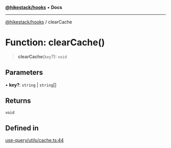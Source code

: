 [**@hikestack/hooks**](/official/reference/hooks/index.md) • **Docs**

***

[@hikestack/hooks](/official/reference/hooks/globals.md) / clearCache

# Function: clearCache()

> **clearCache**(`key`?): `void`

## Parameters

• **key?**: `string` \| `string`[]

## Returns

`void`

## Defined in

[use-query/utils/cache.ts:44](https://github.com/hikestack/hike/blob/2d4ca98e0cdf7a421674f597d4960cda8cd728c8/packages/hooks/src/use-query/utils/cache.ts#L44)
